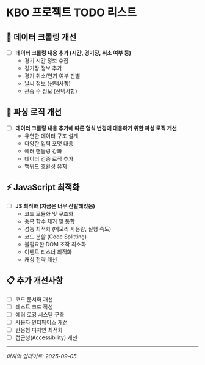 # KBO 프로젝트 TODO 리스트

## 🔄 데이터 크롤링 개선
- [ ] **데이터 크롤링 내용 추가 (시간, 경기장, 취소 여부 등)**
  - 경기 시간 정보 수집
  - 경기장 정보 추가 
  - 경기 취소/연기 여부 판별
  - 날씨 정보 (선택사항)
  - 관중 수 정보 (선택사항)

## 🔧 파싱 로직 개선
- [ ] **데이터 크롤링 내용 추가에 따른 형식 변경에 대응하기 위한 파싱 로직 개선**
  - 유연한 데이터 구조 설계
  - 다양한 입력 포맷 대응
  - 에러 핸들링 강화
  - 데이터 검증 로직 추가
  - 백워드 호환성 유지

## ⚡ JavaScript 최적화
- [ ] **JS 최적화 (지금은 너무 산발해있음)**
  - 코드 모듈화 및 구조화
  - 중복 함수 제거 및 통합
  - 성능 최적화 (메모리 사용량, 실행 속도)
  - 코드 분할 (Code Splitting)
  - 불필요한 DOM 조작 최소화
  - 이벤트 리스너 최적화
  - 캐싱 전략 개선

## 📋 추가 개선사항
- [ ] 코드 문서화 개선
- [ ] 테스트 코드 작성
- [ ] 에러 로깅 시스템 구축
- [ ] 사용자 인터페이스 개선
- [ ] 반응형 디자인 최적화
- [ ] 접근성(Accessibility) 개선

---

*마지막 업데이트: 2025-09-05*